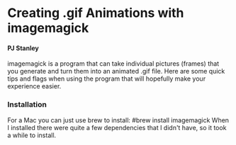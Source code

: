 # Creating .gif Animations with imagemagick
#### PJ Stanley

imagemagick is a program that can take individual pictures (frames) that you generate and turn them into an animated .gif file. Here are some quick tips and flags when using the program that will hopefully make your experience easier.

### Installation

For a Mac you can just use brew to install: #brew install imagemagick
When I installed there were quite a few dependencies that I didn't have, so it took a while to install.




